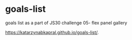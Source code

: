 # goals-list
goals list as a part of JS30 challenge
05- flex panel gallery

https://katarzynabkapral.github.io/goals-list/. 
